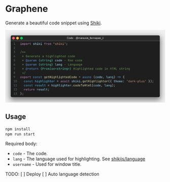 # Graphene

Generate a beautiful code snippet using [Shiki](https://shiki.matsu.io).

![demo.png](./demo.png)

## Usage

```shell
npm install
npm run start
```

Required body:

- `code` - The code.
- `lang` - The language used for highlighting. See [shikijs/language](https://github.com/shikijs/shiki/blob/main/docs/languages.md)
- `username` - Used for window title.

TODO:
[ ] Deploy
[ ] Auto language detection
